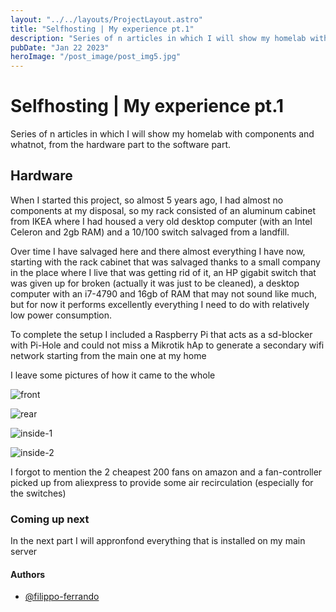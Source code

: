```yaml
---
layout: "../../layouts/ProjectLayout.astro"
title: "Selfhosting | My experience pt.1"
description: "Series of n articles in which I will show my homelab with components and whatnot, from the hardware part to the software part."
pubDate: "Jan 22 2023"
heroImage: "/post_image/post_img5.jpg"
---
```

# Selfhosting | My experience pt.1

Series of n articles in which I will show my homelab with components and whatnot, from the hardware part to the software part.

## Hardware

When I started this project, so almost 5 years ago, I had almost no components at my disposal, so my rack consisted of an aluminum cabinet from IKEA where I had housed a very old desktop computer (with an Intel Celeron and 2gb RAM) and a 10/100 switch salvaged from a landfill.

Over time I have salvaged here and there almost everything I have now, starting with the rack cabinet that was salvaged thanks to a small company in the place where I live that was getting rid of it, an HP gigabit switch that was given up for broken (actually it was just to be cleaned), a desktop computer with an i7-4790 and 16gb of RAM that may not sound like much, but for now it performs excellently everything I need to do with relatively low power consumption.

To complete the setup I included a Raspberry Pi that acts as a sd-blocker with Pi-Hole and could not miss a Mikrotik hAp to generate a secondary wifi network starting from the main one at my home

I leave some pictures of how it came to the whole

![front](https://gist.githubusercontent.com/filippo-ferrando/aa4de30d03f228cd72f3f62ac6a56abf/raw/492866425e8da4c0833e9df5a30797803ebd391c/front.jpg)

![rear](https://gist.githubusercontent.com/filippo-ferrando/aa4de30d03f228cd72f3f62ac6a56abf/raw/492866425e8da4c0833e9df5a30797803ebd391c/rear.jpg)

![inside-1](https://gist.githubusercontent.com/filippo-ferrando/aa4de30d03f228cd72f3f62ac6a56abf/raw/492866425e8da4c0833e9df5a30797803ebd391c/inside-1.jpg)

![inside-2](https://gist.githubusercontent.com/filippo-ferrando/aa4de30d03f228cd72f3f62ac6a56abf/raw/492866425e8da4c0833e9df5a30797803ebd391c/inside-2.jpg)

I forgot to mention the 2 cheapest 200 fans on amazon and a fan-controller picked up from aliexpress to provide some air recirculation (especially for the switches)


### Coming up next

In the next part I will appronfond everything that is installed on my main server

#### Authors

- [@filippo-ferrando](https://www.github.com/filippo-ferrando)
